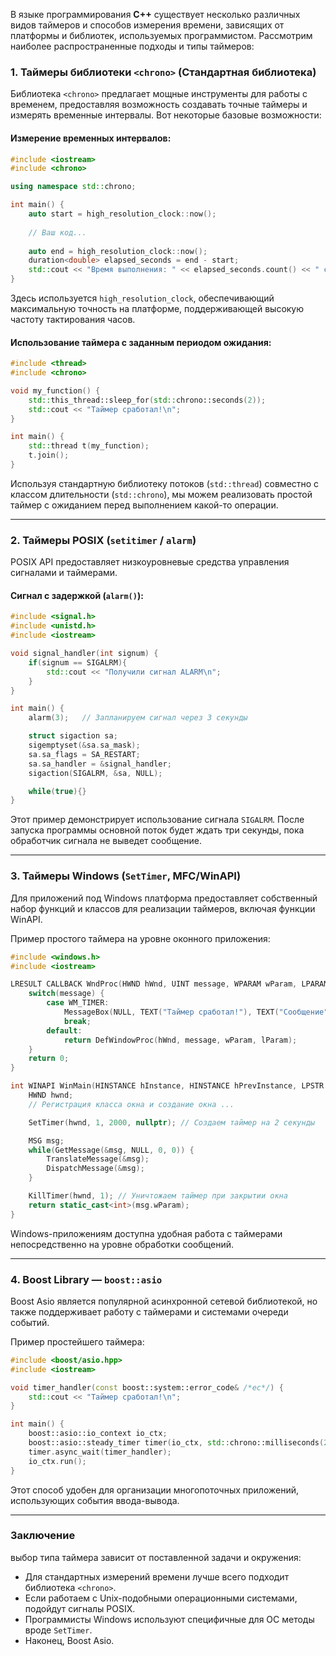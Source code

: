 В языке программирования **C++** существует несколько различных видов таймеров и способов измерения времени, зависящих от платформы и библиотек, используемых программистом. Рассмотрим наиболее распространенные подходы и типы таймеров:

### 1. Таймеры библиотеки `<chrono>` (Стандартная библиотека)
Библиотека `<chrono>` предлагает мощные инструменты для работы с временем, предоставляя возможность создавать точные таймеры и измерять временные интервалы. Вот некоторые базовые возможности:

#### Измерение временных интервалов:
```cpp
#include <iostream>
#include <chrono>

using namespace std::chrono;

int main() {
    auto start = high_resolution_clock::now();
    
    // Ваш код...
    
    auto end = high_resolution_clock::now();
    duration<double> elapsed_seconds = end - start;
    std::cout << "Время выполнения: " << elapsed_seconds.count() << " секунд\n";
}
```

Здесь используется `high_resolution_clock`, обеспечивающий максимальную точность на платформе, поддерживающей высокую частоту тактирования часов.

#### Использование таймера с заданным периодом ожидания:
```cpp
#include <thread>
#include <chrono>

void my_function() {
    std::this_thread::sleep_for(std::chrono::seconds(2));
    std::cout << "Таймер сработал!\n";
}

int main() {
    std::thread t(my_function);
    t.join();  
}
```

Используя стандартную библиотеку потоков (`std::thread`) совместно с классом длительности (`std::chrono`), мы можем реализовать простой таймер с ожиданием перед выполнением какой-то операции.

---

### 2. Таймеры POSIX (`setitimer` / `alarm`)
POSIX API предоставляет низкоуровневые средства управления сигналами и таймерами.

#### Сигнал с задержкой (`alarm()`):
```cpp
#include <signal.h>
#include <unistd.h>
#include <iostream>

void signal_handler(int signum) {
    if(signum == SIGALRM){
        std::cout << "Получили сигнал ALARM\n";
    }
}

int main() {
    alarm(3);   // Запланируем сигнал через 3 секунды

    struct sigaction sa;
    sigemptyset(&sa.sa_mask);
    sa.sa_flags = SA_RESTART;
    sa.sa_handler = &signal_handler;
    sigaction(SIGALRM, &sa, NULL);

    while(true){}
}
```

Этот пример демонстрирует использование сигнала `SIGALRM`. После запуска программы основной поток будет ждать три секунды, пока обработчик сигнала не выведет сообщение.

---

### 3. Таймеры Windows (`SetTimer`, MFC/WinAPI)
Для приложений под Windows платформа предоставляет собственный набор функций и классов для реализации таймеров, включая функции WinAPI.

Пример простого таймера на уровне оконного приложения:
```cpp
#include <windows.h>
#include <iostream>

LRESULT CALLBACK WndProc(HWND hWnd, UINT message, WPARAM wParam, LPARAM lParam) {
    switch(message) {
        case WM_TIMER:
            MessageBox(NULL, TEXT("Таймер сработал!"), TEXT("Сообщение"), MB_OK | MB_ICONINFORMATION);
            break;
        default:
            return DefWindowProc(hWnd, message, wParam, lParam);
    }
    return 0;
}

int WINAPI WinMain(HINSTANCE hInstance, HINSTANCE hPrevInstance, LPSTR lpCmdLine, int nCmdShow) {
    HWND hwnd;
    // Регистрация класса окна и создание окна ...

    SetTimer(hwnd, 1, 2000, nullptr); // Создаем таймер на 2 секунды

    MSG msg;
    while(GetMessage(&msg, NULL, 0, 0)) {
        TranslateMessage(&msg);
        DispatchMessage(&msg);
    }

    KillTimer(hwnd, 1); // Уничтожаем таймер при закрытии окна
    return static_cast<int>(msg.wParam);
}
```

Windows-приложениям доступна удобная работа с таймерами непосредственно на уровне обработки сообщений.

---

### 4. Boost Library — `boost::asio`
Boost Asio является популярной асинхронной сетевой библиотекой, но также поддерживает работу с таймерами и системами очереди событий.

Пример простейшего таймера:
```cpp
#include <boost/asio.hpp>
#include <iostream>

void timer_handler(const boost::system::error_code& /*ec*/) {
    std::cout << "Таймер сработал!\n";
}

int main() {
    boost::asio::io_context io_ctx;
    boost::asio::steady_timer timer(io_ctx, std::chrono::milliseconds(2000)); // Задержка в 2 сек.
    timer.async_wait(timer_handler);
    io_ctx.run();
}
```

Этот способ удобен для организации многопоточных приложений, использующих события ввода-вывода.

---

### Заключение
выбор типа таймера зависит от поставленной задачи и окружения:
- Для стандартных измерений времени лучше всего подходит библиотека `<chrono>`.
- Если работаем с Unix-подобными операционными системами, подойдут сигналы POSIX.
- Программисты Windows используют специфичные для ОС методы вроде `SetTimer`.
- Наконец, Boost Asio.
